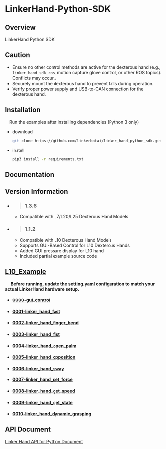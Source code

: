 # LinkerHand-Python-SDK

## Overview
LinkerHand Python SDK

## Caution
- Ensure no other control methods are active for the dexterous hand (e.g., `linker_hand_sdk_ros`, motion capture glove control, or other ROS topics). Conflicts may occur.。
- Securely mount the dexterous hand to prevent falls during operation.
- Verify proper power supply and USB-to-CAN connection for the dexterous hand.

## Installation
&ensp;&ensp;Run the examples after installing dependencies (Python 3 only)
- download

  ```bash
  git clone https://github.com/linkerbotai/linker_hand_python_sdk.git
  ```

- install

  ```bash
  pip3 install -r requirements.txt
  ```

## Documentation


## Version Information
- > ### 1.3.6

  - Compatible with L7/L20/L25 Dexterous Hand Models 
  
- > ### 1.1.2
  - Compatible with L10 Dexterous Hand Models 
  - Supports GUI-Based Control for L10 Dexterous Hands
  - Added GUI pressure display for L10 hand
  - Included partial example source code
  


## [L10_Example](example/L10)

&ensp;&ensp; __Before running, update the [setting.yaml](LinkerHand/config/setting.yaml) configuration to match your actual LinkerHand hardware setup.__

- #### [0000-gui_control](example/gui_control/gui_control.py)
- #### [0001-linker_hand_fast](example/L10/gesture/linker_hand_fast.py)
- #### [0002-linker_hand_finger_bend](example/L10/gesture/linker_hand_finger_bend.py)
- #### [0003-linker_hand_fist](example/L10/gesture/linker_hand_fist.py)
- #### [0004-linker_hand_open_palm](example/L10/gesture/linker_hand_open_palm.py)
- #### [0005-linker_hand_opposition](example/L10/gesture/linker_hand_opposition.py)
- #### [0006-linker_hand_sway](example/L10/gesture/linker_hand_sway.py)

- #### [0007-linker_hand_get_force](example/L10/get_status/get_force.py)
- #### [0008-linker_hand_get_speed](example/L10/get_status/get_speed.py)
- #### [0009-linker_hand_get_state](example/L10/get_status/get_state.py)

- #### [0010-linker_hand_dynamic_grasping](example/L10/grab/dynamic_grasping.py)




## API Document
[Linker Hand API for Python Document](doc/API-Reference.md)



